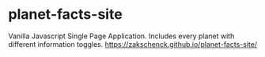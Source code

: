 # planet-facts-site
Vanilla Javascript Single Page Application.
Includes every planet with different information toggles.
https://zakschenck.github.io/planet-facts-site/
